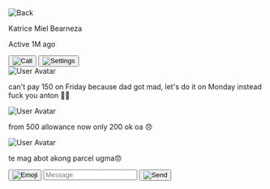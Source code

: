 <div class="bg-blue dark:bg-zinc-800 min-h-screen">
    <div class="p-4 bg-blue-600 text-white flex justify-between items-center">
        <div class="flex items-center">
            <img src="https://placehold.co/32x32" alt="Back" class="mr-2">
            <div>
                <p class="font-semibold">Katrice Miel Bearneza</p>
                <p class="text-xs">Active 1M ago</p>
            </div>
        </div>
        <div class="space-x-2">
            <button aria-label="Call">
                <img src="https://placehold.co/24x24" alt="Call">
            </button>
            <button aria-label="Settings">
                <img src="https://placehold.co/24x24" alt="Settings">
            </button>
        </div>
    </div>
    <div class="p-4 space-y-2">
        <div class="flex items-end space-x-2">
            <img src="https://placehold.co/32x32" alt="User Avatar" class="rounded-full">
            <div class="bg-zinc-200 dark:bg-zinc-700 p-2 rounded-lg max-w-xs">
                <p>can't pay 150 on Friday because dad got mad, let's do it on Monday instead fuck you anton 👋👋</p>
            </div>
        </div>
        <div class="flex flex-row-reverse items-end space-x-2 space-x-reverse">
            <img src="https://placehold.co/32x32" alt="User Avatar" class="rounded-full">
            <div class="bg-blue-500 text-white p-2 rounded-lg max-w-xs">
                <p>from 500 allowance now only 200 ok oa 😞</p>
            </div>
        </div>
        <div class="flex items-end space-x-2">
            <img src="https://placehold.co/32x32" alt="User Avatar" class="rounded-full">
            <div class="bg-zinc-200 dark:bg-zinc-700 p-2 rounded-lg max-w-xs">
                <p>te mag abot akong parcel ugma😞</p>
            </div>
        </div>
    </div>
    <div class="fixed bottom-0 left-0 w-full p-2 bg-white dark:bg-zinc-800 border-t">
        <div class="flex items-center justify-between">
            <button aria-label="Emoji">
                <img src="https://placehold.co/24x24" alt="Emoji">
            </button>
            <input type="text" placeholder="Message" class="flex-1 mx-2 p-2 border rounded">
            <button aria-label="Send">
                <img src="https://placehold.co/24x24" alt="Send">
            </button>
        </div>
    </div>
</div>
